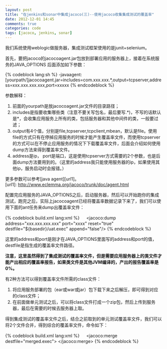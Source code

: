 ```yaml
---
layout: post
title: "在jenkins和sonar中集成jacoco(三)--使用jacoco收集集成测试的覆盖率"
date: 2012-12-01 14:45
comments: true
categories: code
tags: [jacoco, jenkins, sonar]
---
```

  
我们系统使用weblogic做服务器，集成测试框架使用的是junit+selenium。  
  
首先，要把jacoco的jacocoagent.jar包放到部署应用的服务器上，接着在系统服务的JAVA_OPTIONS 后面添加如下参数：  

<!--more-->  
{% codeblock lang:sh %}
-javaagent:[yourpath/]jacocoagent.jar=includes=com.xxx.xxx.*,output=tcpserver,address=xxx.xxx.xxx.xxx,port=xxxxx
{% endcodeblock %}  
  
参数解释：  
  
1. 前面的yourpath是放jacocoagent.jar文件的目录路径；
2. includes是指要收集哪些类（注意不要关写包名，最后要写.\*)，不写的话默认是\*，会收集应用服务上所有的类，包括服务器和其他中间件的类，一般要过滤；
3. output有4个值，分别是file,tcpserver,tcpclient,mbean，默认是file。使用file的方式只有在停掉应用服务的时候才能产生覆盖率文件，而使用tcpserver的方式可以在不停止应用服务的情况下下载覆盖率文件，后面会介绍如何使用dump方法来得到覆盖率文件。
4. address是ip， port是端口，这是使用tcpserver方式需要的2个参数，也是后面dump方法要用到的。（这里的address我只能使用服务器的ip，如果使用其他ip，服务启动时会报错。）  
  
更多参数可以参考[java agent][url1]。  
[url1]: http://www.eclemma.org/jacoco/trunk/doc/agent.html
  
配置完应用服务的JAVA_OPTIONS之后，启动服务器，然后可以开始跑你的集成测试，跑完之后，实际上jacocoagent已经将覆盖率数据记录下来了，我们可以使用下面的ant任务来dump出覆盖率文件：  

{% codeblock build.xml lang:xml %}
　 <target name="downloadUatCoverageData">
        <jacoco:dump address="xxx.xxx.xxx.xxx" port="xxxx" reset="true" destfile="${basedir}/uat.exec" append="false"/>
    </target>
{% endcodeblock %}  
  
这里的address和port是刚才在JAVA_OPTIONS里面写的address和port的值，destfile是指生成的覆盖率文件路径。  

**注意，这里虽然得到了集成测试的覆盖率文件，但是需要应用服务器上的类文件才能产出相应的覆盖率报告，如果类文件是其他JVM编译的，产出的报告覆盖率是0%。**  
  
有2种方法可以得到覆盖率文件所需的class文件：  
  
1. 将应用服务部署的包（ear或war或jar）包下载下来之后解压，即可得到对应的class文件；  
2. 在前面做单元测试之后，可以将class文件打成一个zip包，然后上传到服务器，最后在需要的时候去服务器上取。  
  
得到集成测试的覆盖率文件之后，结合之前取到的单元测试覆盖率文件，我们可以将2个文件合并，得到综合的覆盖率文件，命令如下：  

{% codeblock build.xml lang:xml %}
　<target name="mergeCoverage">
        <jacoco:merge destfile="merged.exec">
            <fileset dir="${basedir}" includes="*.exec"/>
        </jacoco:merge>
   </target>
{% endcodeblock %}  

